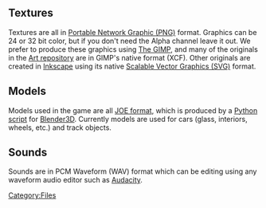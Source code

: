 Textures
--------

Textures are all in [Portable Network Graphic (PNG)](http://www.libpng.org/pub/png/) format. Graphics can be 24 or 32 bit color, but if you don't need the Alpha channel leave it out. We prefer to produce these graphics using [The GIMP](http://gimp.org/), and many of the originals in the [Art repository](Art_repository.md) are in GIMP's native format (XCF). Other originals are created in [Inkscape](http://inkscape.org/) using its native [Scalable Vector Graphics (SVG)](http://www.w3.org/TR/SVG/) format.

Models
------

Models used in the game are all [JOE format](JOE_format.md), which is produced by a [Python script](https://github.com/FirstDrive/blender-scripts) for [Blender3D](http://www.blender3d.org/). Currently models are used for cars (glass, interiors, wheels, etc.) and track objects.

Sounds
------

Sounds are in PCM Waveform (WAV) format which can be editing using any waveform audio editor such as [Audacity](http://audacity.sourceforge.net/).

<Category:Files>
